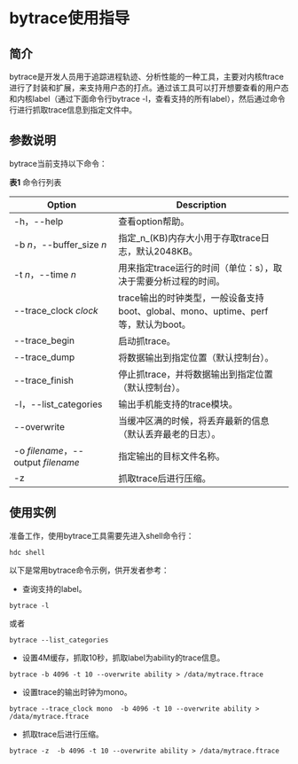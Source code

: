 # bytrace使用指导


## 简介

bytrace是开发人员用于追踪进程轨迹、分析性能的一种工具，主要对内核ftrace进行了封装和扩展，来支持用户态的打点。通过该工具可以打开想要查看的用户态和内核label（通过下面命令行bytrace -l，查看支持的所有label），然后通过命令行进行抓取trace信息到指定文件中。


## 参数说明

bytrace当前支持以下命令：

  **表1** 命令行列表

| Option | Description |
| -------- | -------- |
| -h，--help | 查看option帮助。 |
| -b&nbsp;_n_，--buffer_size&nbsp;_n_ | 指定_n_(KB)内存大小用于存取trace日志，默认2048KB。 |
| -t&nbsp;_n_，--time&nbsp;_n_ | 用来指定trace运行的时间（单位：s），取决于需要分析过程的时间。 |
| --trace_clock&nbsp;_clock_ | trace输出的时钟类型，一般设备支持boot、global、mono、uptime、perf等，默认为boot。 |
| --trace_begin | 启动抓trace。 |
| --trace_dump | 将数据输出到指定位置（默认控制台）。 |
| --trace_finish | 停止抓trace，并将数据输出到指定位置（默认控制台）。 |
| -l，--list_categories | 输出手机能支持的trace模块。 |
| --overwrite | 当缓冲区满的时候，将丢弃最新的信息（默认丢弃最老的日志）。 |
| -o&nbsp;_filename_，--output&nbsp;_filename_ | 指定输出的目标文件名称。 |
| -z | 抓取trace后进行压缩。 |


## 使用实例

准备工作，使用bytrace工具需要先进入shell命令行：


```
hdc shell
```

以下是常用bytrace命令示例，供开发者参考：

- 查询支持的label。

```
bytrace -l  
```

或者


```
bytrace --list_categories
```

- 设置4M缓存，抓取10秒，抓取label为ability的trace信息。

```
bytrace -b 4096 -t 10 --overwrite ability > /data/mytrace.ftrace
```

- 设置trace的输出时钟为mono。

```
bytrace --trace_clock mono  -b 4096 -t 10 --overwrite ability > /data/mytrace.ftrace
```

- 抓取trace后进行压缩。

```
bytrace -z  -b 4096 -t 10 --overwrite ability > /data/mytrace.ftrace
```
